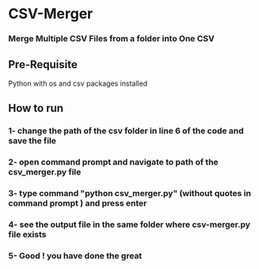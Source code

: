 # CSV-Merger
### Merge Multiple CSV Files from a folder into One CSV
## Pre-Requisite
Python with os and csv packages installed
## How to run
### 1- change the path of the csv folder in line 6 of the code and save the file
### 2- open command prompt and navigate to path of the csv_merger.py file
### 3- type command "python csv_merger.py"  (without quotes in command prompt ) and press enter
### 4- see the output file in the same folder where csv-merger.py file exists
### 5- Good ! you have done the great 
